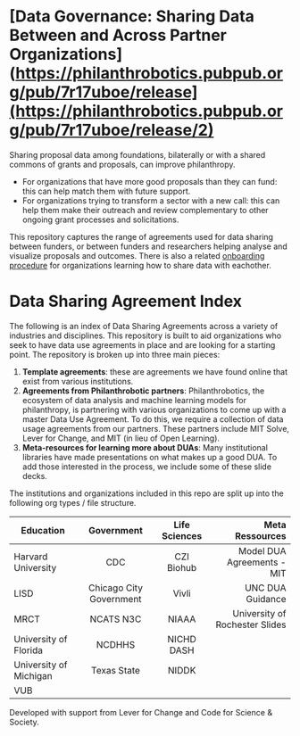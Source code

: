 # [Data Governance: Sharing Data Between and Across Partner Organizations](https://philanthrobotics.pubpub.org/pub/7r17uboe/release](https://philanthrobotics.pubpub.org/pub/7r17uboe/release/2)
Sharing proposal data among foundations, bilaterally or with a shared commons of grants and proposals, can improve philanthropy.
* For organizations that have more good proposals than they can fund: this can help match them with future support.
* For organizations trying to transform a sector with a new call: this can help them make their outreach and review complementary to other ongoing grant processes and solicitations.

This repository captures the range of agreements used for data sharing between funders, or between funders and researchers helping analyse and visualize proposals and outcomes.  There is also a related [onboarding procedure](https://docs.google.com/document/d/1Xiponc02Mb4ImMA3ktJdHuESAHWHdbgt9U4Uz7LTkpg/edit) for organizations learning how to share data with eachother.

# Data Sharing Agreement Index

The following is an index of Data Sharing Agreements across a variety of industries and disciplines. 
This repository is built to aid organizations who seek to have data use agreements in place and are looking for a starting point. 
The repository is broken up into three main pieces:
1. **Template agreements**: these are agreements we have found online that exist from various institutions.
2. **Agreements from Philanthrobotic partners**: Philanthrobotics, the ecosystem of data analysis and machine learning models for philanthropy, is partnering with various organizations to come up with a master Data Use Agreement. To do this, we require a collection of data usage agreements from our partners. These partners include MIT Solve, Lever for Change, and MIT (in lieu of Open Learning). 
3. **Meta-resources for learning more about DUAs**: Many institutional libraries have made presentations on what makes up a good DUA. To add those interested in the process, we include some of these slide decks. 

The institutions and organizations included in this repo are split up into the following org types / file structure. 

| Education         | Government | Life Sciences | Meta Ressources |
|-------------------|:----------:|:-------------:|----------------:|
| Harvard University|  CDC | CZI Biohub | Model DUA Agreements - MIT|
| LISD              |  Chicago City Government | Vivli | UNC DUA Guidance|
| MRCT              |  NCATS N3C | NIAAA | University of Rochester Slides|
| University of Florida |  NCDHHS | NICHD DASH |
| University of Michigan|  Texas State | NIDDK |
| VUB | | |

Developed with support from Lever for Change and Code for Science & Society.
